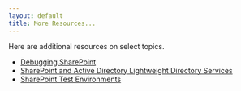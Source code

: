 ```yaml
---
layout: default
title: More Resources...
---
```


Here are additional resources on select topics.

* [Debugging SharePoint](../debugging-sharepoint)
* [SharePoint and Active Directory Lightweight Directory Services](../sharepoint-and-active-directory-lightweight-directory-services)
* [SharePoint Test Environments](../sharepoint-test-environments)